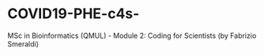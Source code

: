 # COVID19-PHE-c4s-
MSc in Bioinformatics (QMUL) - Module 2: Coding for Scientists (by Fabrizio Smeraldi)
